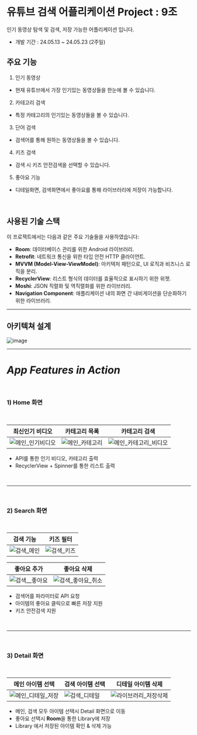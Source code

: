 # 유튜브 검색 어플리케이션 Project : 9조

인기 동영상 탐색 및 검색, 저장 가능한 어플리케이션 입니다.
- 개발 기간 : 24.05.13 ~ 24.05.23 (2주일)


## 주요 기능


1. 인기 동영상 

- 현재 유튜브에서 가장 인기있는 동영상들을 한눈에 볼 수 있습니다.

2. 카테고리 검색

- 특정 카테고리의 인기있는 동영상들을 볼 수 있습니다. 

3. 단어 검색

- 검색어를 통해 원하는 동영상들을 볼 수 있습니다.

4. 키즈 검색

- 검색 시 키즈 안전검색을 선택할 수 있습니다.

5. 좋아요 기능

- 디테일화면, 검색화면에서 좋아요를 통해 라이브러리에 저장이 가능합니다.



</br>


## 사용된 기술 스택
이 프로젝트에서는 다음과 같은 주요 기술들을 사용하였습니다:
- **Room**: 데이터베이스 관리를 위한 Android 라이브러리.
- **Retrofit**: 네트워크 통신을 위한 타입 안전 HTTP 클라이언트.
- **MVVM (Model-View-ViewModel)**: 아키텍처 패턴으로, UI 로직과 비즈니스 로직을 분리.
- **RecyclerView**: 리스트 형식의 데이터를 효율적으로 표시하기 위한 위젯.
- **Moshi**: JSON 직렬화 및 역직렬화를 위한 라이브러리.
- **Navigation Component**: 애플리케이션 내의 화면 간 내비게이션을 단순화하기 위한 라이브러리.

---
## 아키텍쳐 설계
![image](https://github.com/NBC-YouTube/Youtube/assets/72172581/d3a74647-d857-4874-96f1-0663a287e914)


---

#  ***App Features in Action***

<br>

### 1) Home 화면 

<br>


|최신인기 비디오|카테고리 목록|카테고리 검색|
|---|---|---|
|![메인_인기비디오](https://github.com/NBC-YouTube/Youtube/assets/72172581/edaf8dc6-f414-4048-975e-0ec37771a2b9)|![메인_카테고리](https://github.com/NBC-YouTube/Youtube/assets/72172581/b5084869-48db-47ac-9fd1-421045b5c65e)|![메인_카테고리_비디오](https://github.com/NBC-YouTube/Youtube/assets/72172581/518790c0-cc17-419e-90f5-a47150323cd0)|

- API를 통한 인기 비디오, 카테고리 출력
- RecyclerView + Spinner를 통한 리스트 출력
<br>

---
<br>

### 2) Search 화면 

<br>

|검색 기능|키즈 필터|
|---|---|
|![검색_메인](https://github.com/NBC-YouTube/Youtube/assets/72172581/0a5bd7ca-a7cb-468b-a556-ed45dbb99a7c)|![검색_키즈](https://github.com/NBC-YouTube/Youtube/assets/72172581/0f397f94-dd81-40dd-b54e-20df2bc4e744)|

|좋아요 추가|좋아요 삭제|
|---|---|
|![검색__좋아요](https://github.com/NBC-YouTube/Youtube/assets/72172581/86de1a24-a472-47be-a498-7d0bde92fff5)|![검색_좋아요_취소](https://github.com/NBC-YouTube/Youtube/assets/72172581/1285b116-00ba-4984-8f97-660d9ffcb50f)|

- 검색어를 파라미터로 API 요청
- 아이템의 좋아요 클릭으로 빠른 저장 지원
- 키즈 안전검색 지원
<br>

---
<br>

### 3) Detail 화면

<br>

|메인 아이템 선택|검색 아이템 선택|디테일 아이템 삭제|
|---|---|---|
|![메인_디테일_저장](https://github.com/NBC-YouTube/Youtube/assets/72172581/62718b58-1b53-49a6-ab83-a49f354b703f)|![검색_디테일](https://github.com/NBC-YouTube/Youtube/assets/72172581/fa4596ca-3e45-44d3-b002-387b4606ca17)|![라이브러리_저장삭제](https://github.com/NBC-YouTube/Youtube/assets/72172581/9ed28fa1-297a-417e-8414-61c18aa90c9c)|

- 메인, 검색 모두 아이템 선택시 Detail 화면으로 이동
- 좋아요 선택시 **Room**을 통한 Library에 저장
- Library 에서 저장된 아이템 확인 & 삭제 가능




















